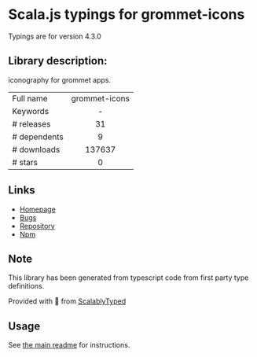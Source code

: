 
# Scala.js typings for grommet-icons

Typings are for version 4.3.0

## Library description:
iconography for grommet apps.

|                    |                 |
| ------------------ | :-------------: |
| Full name          | grommet-icons |
| Keywords           | - |
| # releases         | 31 |
| # dependents       | 9 |
| # downloads        | 137637 |
| # stars            | 0 |

## Links
- [Homepage](http://grommet.io/grommet-icons/)
- [Bugs](https://github.com/grommet/grommet-icons/issues)
- [Repository](https://github.com/grommet/grommet-icons)
- [Npm](https://www.npmjs.com/package/grommet-icons)
    


## Note
This library has been generated from typescript code from first party type definitions.

Provided with :purple_heart: from [ScalablyTyped](https://github.com/oyvindberg/ScalablyTyped)

## Usage
See [the main readme](../../readme.md) for instructions.


